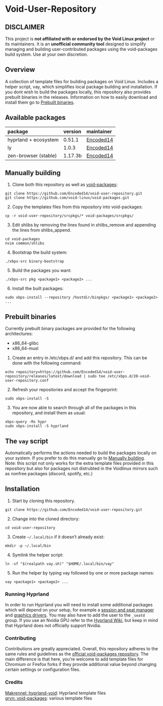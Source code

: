 # Void-User-Repository

## DISCLAIMER

This project is **not affiliated with or endorsed by the Void Linux project** or its maintainers.
It is an **unofficial community tool** designed to simplify managing and building user-contributed packages using the void-packages build system.
Use at your own discretion.

## Overview
A collection of template files for building packages on Void Linux.
Includes a helper script, vay, which simplifies local package building and installation.
If you dont wish to build the packages locally, this repository also provides prebuilt binaries in the releases. Information on how to easily download and install them go to [Prebuilt binaries](#prebuilt-binaries).

## Available packages
| package | version | maintainer |
|:--------|:-------|:-----------------|
| hyprland + ecosystem | 0.51.1  | [Encoded14](https://github.com/Encoded14) |
| ly                   | 1.0.3   | [Encoded14](https://github.com/Encoded14) |
| zen-browser (stable) | 1.17.3b | [Encoded14](https://github.com/Encoded14) |

## Manually building
1. Clone both this repository as well as [void-packages](https://github.com/void-linux/void-packages):
```
git clone https://github.com/Encoded14/void-user-repository.git
git clone https://github.com/void-linux/void-packages.git
```
2. Copy the templates files from this repository into void-packages:
```
cp -r void-user-repository/srcpkgs/* void-packages/srcpkgs/
```
3. Edit shlibs by removing the lines found in shlibs_remove and appending the lines from shlibs_append.
```
cd void-packages
nvim common/shlibs
```
4. Bootstrap the build system:
```
./xbps-src binary-bootstrap
```
5. Build the packages you want:
```
./xbps-src pkg <package1> <package2> ...
```
6. Install the built packages:
```
sudo xbps-install --repository /hostdir/binpkgs/ <package1> <package2> ...
```

## Prebuilt binaries

Currently prebuilt binary packages are provided for the following architectures:
- x86_64-glibc
- x86_64-musl

1. Create an entry in /etc/xbps.d/ and add this repository. This can be done with the following command:
```
echo repository=https://github.com/Encoded14/void-user-repository/releases/latest/download | sudo tee /etc/xbps.d/20-void-user-repository.conf
```
2. Refresh your repositories and accept the fingerprint:
```
sudo xbps-install -S
```
3. You are now able to search through all of the packages in this repository, and install them as usual:
```
xbps-query -Rs hypr
sudo xbps-install -S hyprland 
```

## The `vay` script

Automatically performs the actions needed to build the packages locally on your system.
If you prefer to do this manually go to [Manually building](#manually-building).  
Note: this script not only works for the extra template files provided in this repository but also for packages not distrubted in the Voidlinux mirrors such as nonfree packages (discord, spotify, etc.)

## Installation

1. Start by cloning this repository.
```
git clone https://github.com/Encoded14/void-user-repository.git
```
2. Change into the cloned directory:
```
cd void-user-repository
```
3. Create `~/.local/bin` if it doesn’t already exist:
```
mkdir -p ~/.local/bin
```
4. Symlink the helper script:
```
ln -sf "$(realpath vay.sh)" "$HOME/.local/bin/vay"
```
5. Run the helper by typing vay followed by one or more package names:
```
vay <package1> <package2> ...
```

### Running Hyprland

In order to run Hyprland you will need to install some additional packages which will depend on your setup, for example a [session and seat manager](https://docs.voidlinux.org/config/session-management.html) and [graphics drivers](https://docs.voidlinux.org/config/graphical-session/graphics-drivers/index.html). You may also have to add the user to the `_seatd` group. If you use an Nvidia GPU refer to the [Hyprland Wiki](https://wiki.hyprland.org/Nvidia), but keep in mind that Hyprland does not officially support Nvidia.

### Contributing
Contributions are greatly appreciated. Overall, this repository adheres to the same rules and guidelines as the [official void-packages repository](https://github.com/void-linux/void-packages/blob/master/CONTRIBUTING.md). The main difference is that here, you’re welcome to add template files for Chromium or Firefox forks if they provide additional value beyond changing certain settings or configuration files.

### Credits
[Makrennel: hyprland-void](https://github.com/Makrennel/hyprland-void): Hyprland template files  
[grvn: void-packages](https://github.com/grvn/void-packages): various template files
